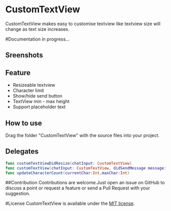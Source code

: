 # CustomTextView

CustomTextView makes easy to customise textview like textview size will change as text size increases.

#Documentation in progress...

## Sreenshots

## Feature
* Resizeable textview
* Character limit
* Show/hide send button
* TextView min - max height
* Support placeholder text

## How to use
Drag the folder "CustomTextView" with the source files into your project.

## Delegates
```swift
func customTextViewDidResize(chatInput: CustomTextView)
func customTextView(chatInput: CustomTextView, didSendMessage message: String)
func updateCharacterCount(currentChar:Int,maxChar:Int)
```

##Contribution
Contributions are welcome.Just open an issue on GitHub to discuss a point or request a feature or send a Pull Request with your suggestion.

#License
CustomTextView is available under the [MIT license](https://github.com/sunilsharma08/CustomTextView/blob/master/LICENSE.md).
